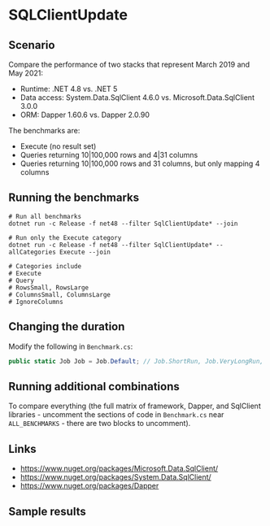 # SQLClientUpdate

## Scenario

Compare the performance of two stacks that represent March 2019 and May 2021:

- Runtime: .NET 4.8 vs. .NET 5
- Data access: System.Data.SqlClient 4.6.0 vs. Microsoft.Data.SqlClient 3.0.0
- ORM: Dapper 1.60.6 vs. Dapper 2.0.90

The benchmarks are:

- Execute (no result set)
- Queries returning 10|100,000 rows and 4|31 columns
- Queries returning 10|100,000 rows and 31 columns, but only mapping 4 columns

## Running the benchmarks

```shell
# Run all benchmarks
dotnet run -c Release -f net48 --filter SqlClientUpdate* --join

# Run only the Execute category
dotnet run -c Release -f net48 --filter SqlClientUpdate* --allCategories Execute --join

# Categories include
# Execute
# Query
# RowsSmall, RowsLarge
# ColumnsSmall, ColumnsLarge
# IgnoreColumns
```

## Changing the duration

Modify the following in `Benchmark.cs`:

```csharp
public static Job Job = Job.Default; // Job.ShortRun, Job.VeryLongRun, etc.
```

## Running additional combinations

To compare everything (the full matrix of framework, Dapper, and SqlClient libraries - uncomment the sections of code in `Benchmark.cs` near `ALL_BENCHMARKS` - there are two blocks to uncomment).

## Links

- https://www.nuget.org/packages/Microsoft.Data.SqlClient/
- https://www.nuget.org/packages/System.Data.SqlClient/
- https://www.nuget.org/packages/Dapper

## Sample results

